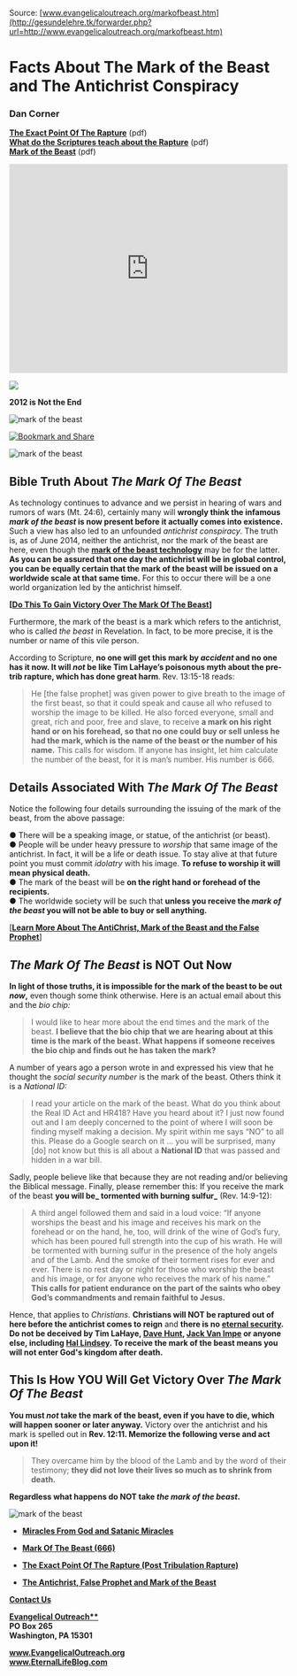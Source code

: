 <!--t Facts About The Mark of the Beast and The Antichrist Conspiracy t-->
<!--d  d-->

Source: [www.evangelicaloutreach.org/markofbeast.htm](http://gesundelehre.tk/forwarder.php?url=http://www.evangelicaloutreach.org/markofbeast.htm)



# Facts About The Mark of the Beast and The Antichrist Conspiracy

### Dan Corner

**[The Exact Point Of The Rapture](../../files/pictures/TrumpetRapture.pdf)** (pdf)  
 **[What do the Scriptures teach about the Rapture](../../files/pictures/rapture.pdf)** (pdf)  
 **[Mark of the Beast](../../files/pictures/mark-of-the-beast.pdf)** (pdf)

<iframe width="504" height="378" src="http://www.youtube.com/embed/NSj7N9gbdwE?rel=0" frameborder="0" allowfullscreen=""></iframe>   

![](../../files/pictures/antichrist_03a.gif)

**2012 is Not the End**

![mark of the beast](../../files/pictures/evangelical-outreach-mark-of-the-beast.jpg)

[![Bookmark and Share](../s7.addthis.com/static/btn/v2/lg-share-en.gif)](http://www.addthis.com/bookmark.php?v=250&username=xa-4ce723c86d857fe0)

![mark of the beast](../../files/pictures/a-colorb.gif)



## Bible Truth About _The Mark Of The Beast_

As technology continues to advance and we persist in hearing of wars and rumors of wars (Mt. 24:6), certainly many will **wrongly think the infamous _mark of the beast_ is now present before it actually comes into existence.** Such a view has also led to an unfounded _antichrist conspiracy_. The truth is, as of June 2014, neither the antichrist, nor the mark of the beast are here, even though the [**mark of the beast technology**](http://gesundelehre.tk/forwarder.php?url=http://www.evangelicaloutreach.org/markbeast.html) may be for the latter. **As you can be assured that one day the antichrist will be in global control, you can be equally certain that the mark of the beast will be issued on a worldwide scale at that same time.** For this to occur there will be a one world organization led by the antichrist himself.

**[[Do This To Gain Victory Over The Mark Of The Beast](#markofthebeast)]**

Furthermore, the mark of the beast is a mark which refers to the antichrist, who is called _the beast_ in Revelation. In fact, to be more precise, it is the number or name of this vile person.

According to Scripture, **no one will get this mark by _accident_ and no one has it now. It will _not_ be like Tim LaHaye’s poisonous myth about the pre-trib rapture, which has done great harm**. Rev. 13:15-18 reads:

> He [the false prophet] was given power to give breath to the image of the first beast, so that it could speak and cause all who refused to worship the image to be killed. He also forced everyone, small and great, rich and poor, free and slave, to receive **a mark on his right hand or on his forehead, so that no one could buy or sell unless he had the mark, which is the name of the beast or the number of his name.** This calls for wisdom. If anyone has insight, let him calculate the number of the beast, for it is man’s number. His number is 666.



## Details Associated With _The Mark Of The Beast_

Notice the following four details surrounding the issuing of the mark of the beast, from the above passage:

● There will be a speaking image, or statue, of the antichrist (or beast).  
● People will be under heavy pressure to _worship_ that same image of the antichrist. In fact, it will be a life or death issue. To stay alive at that future point you must commit _idolatry_ with his image. **To refuse to worship it will mean physical death.**  
● The mark of the beast will be **on the right hand or forehead of the recipients.**  
● The worldwide society will be such that **unless you receive the _mark of the beast_ you will not be able to buy or sell anything.**

[[**Learn More About The AntiChrist, Mark of the Beast and the False Prophet**](http://gesundelehre.tk/forwarder.php?url=http://www.evangelicaloutreach.org/antichrist.html)]



## _The Mark Of The Beast_ is NOT Out Now

**In light of those truths, it is impossible for the mark of the beast to be out _now_,** even though some think otherwise. Here is an actual email about this and the _bio chip:_

> I would like to hear more about the end times and the mark of the beast. **I believe that the bio chip that we are hearing about at this time is the mark of the beast. What happens if someone receives the bio chip and finds out he has taken the mark?**

A number of years ago a person wrote in and expressed his view that he thought the _social security number_ is the mark of the beast. Others think it is a _National ID:_

> I read your article on the mark of the beast. What do you think about the Real ID Act and HR418? Have you heard about it? I just now found out and I am deeply concerned to the point of where I will soon be finding myself making a decision. My spirit within me says “NO” to all this. Please do a Google search on it ... you will be surprised, many [do] not know but this is all about a **National ID** that was passed and hidden in a war bill.

Sadly, people believe like that because they are not reading and/or believing the Biblical message. Finally, please remember this: If you receive the mark of the beast **you will be_ tormented with burning sulfur_** (Rev. 14:9-12):

> A third angel followed them and said in a loud voice: “If anyone worships the beast and his image and receives his mark on the forehead or on the hand, he, too, will drink of the wine of God’s fury, which has been poured full strength into the cup of his wrath. He will be tormented with burning sulfur in the presence of the holy angels and of the Lamb. And the smoke of their torment rises for ever and ever. There is no rest day or night for those who worship the beast and his image, or for anyone who receives the mark of his name.” **This calls for patient endurance on the part of the saints who obey God’s commandments and remain faithful to Jesus.**

Hence, that applies to _Christians._ **Christians will NOT be raptured out of here before the antichrist comes to reign** and **there is no [eternal security](http://gesundelehre.tk/forwarder.php?url=http://www.evangelicaloutreach.org/eternal-security.html). Do not be deceived by Tim LaHaye, [Dave Hunt](http://gesundelehre.tk/forwarder.php?url=http://www.evangelicaloutreach.org/davehuntsc.html), [Jack Van Impe](http://gesundelehre.tk/forwarder.php?url=http://www.evangelicaloutreach.org/vanimpe.html) or anyone else, including [Hal Lindsey](http://gesundelehre.tk/forwarder.php?url=http://www.evangelicaloutreach.org/hal-lindsey.html). To receive the mark of the beast means you will not enter God's kingdom after death.**



## <a name="markofthebeast"></a>This Is How YOU Will Get Victory Over _The Mark Of The Beast_

**You must _not_ take the mark of the beast, even if you have to die, which will happen sooner or later anyway.** Victory over the antichrist and his mark is spelled out in **Rev. 12:11\. Memorize the following verse and act upon it!**

> They overcame him by the blood of the Lamb and by the word of their testimony; **they did not love their lives so much as to shrink from death.**

**Regardless what happens do NOT take _the mark of the beast_.**

![mark of the beast](../../files/pictures/a-colorb.gif)

- [**Miracles From God and Satanic Miracles**](http://gesundelehre.tk/forwarder.php?url=http://www.evangelicaloutreach.org/miracles.html)

- [**Mark Of The Beast (666)**](http://gesundelehre.tk/forwarder.php?url=http://www.evangelicaloutreach.org/markbeast.html)

- [**The Exact Point Of The Rapture (Post Tribulation Rapture)**](http://gesundelehre.tk/forwarder.php?url=http://www.evangelicaloutreach.org/post-tribulation-rapture.html)

- [**The Antichrist, False Prophet and Mark of the Beast**](http://gesundelehre.tk/forwarder.php?url=http://www.evangelicaloutreach.org/antichrist.html)



[**Contact Us**](http://gesundelehre.tk/forwarder.php?url=http://www.evangelicaloutreach.org/contact.html)

**[Evangelical Outreach**](http://gesundelehre.tk/forwarder.php?url=http://www.evangelicaloutreach.org/index.html)**  
**PO Box 265**  
**Washington, PA 15301**

**www.EvangelicalOutreach.org**  
**www.EternalLifeBlog.com**